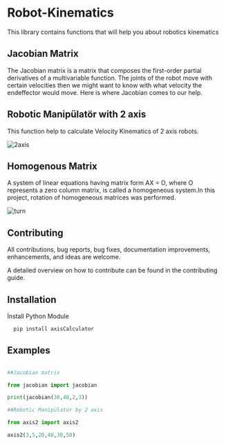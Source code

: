 
# Robot-Kinematics
This library contains functions that will help you  about robotics kinematics  

## Jacobian Matrix

The Jacobian matrix is a matrix that composes the first-order partial derivatives of a multivariable function. The joints of the robot move with certain velocities then we might want to know with what velocity the endeffector would move. Here is where Jacobian comes to our help.

## Robotic Manipülatör with 2 axis
This function help to calculate Velocity Kinematics of 2 axis robots.

![2axis](https://user-images.githubusercontent.com/36998513/233043637-d5b4c482-9cf0-45e6-b7f7-b90e9c909c93.png)
 

## Homogenous Matrix
A system of linear equations having matrix form AX = O, where O represents a zero column matrix, is called a homogeneous system.In this project, rotation of homogeneous matrices was performed.


![turn](https://user-images.githubusercontent.com/36998513/233045775-6645e372-6bb7-4ec5-8554-61702a7706f5.png)


## Contributing 

All contributions, bug reports, bug fixes, documentation improvements, enhancements, and ideas are welcome.

A detailed overview on how to contribute can be found in the contributing guide.

  
## Installation 

İnstall Python Module

```bash
  pip install axisCalculator
```




  
## Examples

```python

##Jacobian matrix

from jacobian import jacobian

print(jacobian(30,40,2,3))

##Robotic Manipülatör by 2 axis

from axis2 import axis2

axis2(3,5,20,40,30,50)


  
